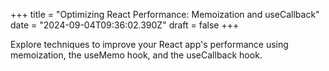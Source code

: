 +++
title = "Optimizing React Performance: Memoization and useCallback"
date = "2024-09-04T09:36:02.390Z"
draft = false
+++

Explore techniques to improve your React app's performance using memoization, the useMemo hook, and the useCallback hook.
        